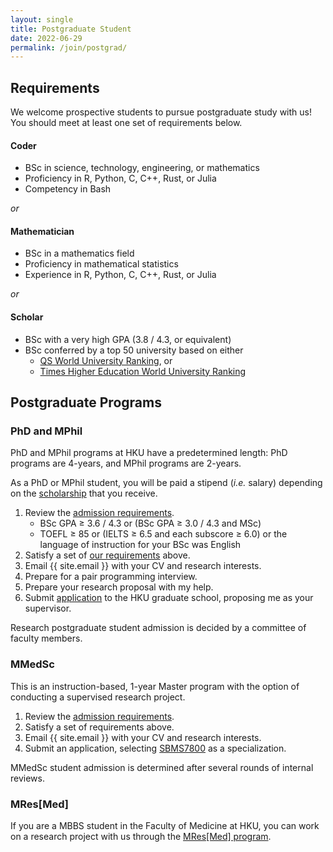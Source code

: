 ```yaml
---
layout: single
title: Postgraduate Student
date: 2022-06-29
permalink: /join/postgrad/
---
```


## Requirements

We welcome prospective students to pursue postgraduate study with us!
You should meet at least one set of requirements below.

#### Coder
- BSc in science, technology, engineering, or mathematics
- Proficiency in R, Python, C, C++, Rust, or Julia
- Competency in Bash

*or*

#### Mathematician
- BSc in a mathematics field
- Proficiency in mathematical statistics
- Experience in R, Python, C, C++, Rust, or Julia

*or*

#### Scholar
- BSc with a very high GPA (3.8 / 4.3, or equivalent)
- BSc conferred by a top 50 university based on either
    - [QS World University Ranking][qs-ranking], or
    - [Times Higher Education World University Ranking][the-ranking]

[qs-ranking]: https://www.topuniversities.com/qs-world-university-rankings
[the-ranking]: https://www.timeshighereducation.com/world-university-rankings


## Postgraduate Programs

### PhD and MPhil

PhD and MPhil programs at HKU have a predetermined length:
PhD programs are 4-years, and MPhil programs are 2-years.

As a PhD or MPhil student, you will be paid a stipend (*i.e.* salary)
depending on the [scholarship][scholarship] that you receive.

1. Review the [admission requirements][rpg-req].
   - BSc GPA ≥ 3.6 / 4.3 or (BSc GPA ≥ 3.0 / 4.3 and MSc)
   - TOEFL ≥ 85 or (IELTS ≥ 6.5 and each subscore ≥ 6.0)
     or the language of instruction for your BSc was English 
2. Satisfy a set of [our requirements](#requirements) above.
3. Email {{ site.email }} with your CV and research interests.
4. Prepare for a pair programming interview.
5. Prepare your research proposal with my help.
6. Submit [application][rpg-app] to the HKU graduate school,
   proposing me as your supervisor.

Research postgraduate student admission is decided by a committee of faculty members.

### MMedSc

This is an instruction-based, 1-year Master program with the option of
conducting a supervised research project.

1. Review the [admission requirements][mmedsc-req].
2. Satisfy a set of requirements above.
3. Email {{ site.email }} with your CV and research interests.
4. Submit an application, selecting [SBMS7800][sbms7800] as a
   specialization.

MMedSc student admission is determined after several rounds of internal reviews.

### MRes[Med]

If you are a MBBS student in the Faculty of Medicine at HKU, you can work on
a research project with us through the [MRes[Med] program][mresmed].

[rpg-req]: https://gradsch.hku.hk/gradsch/rola/online-application-for-mphil-phd-admission
[rpg-app]: https://gradsch.hku.hk/gradsch/rola/online-application-for-mphil-phd-admission
[mmedsc-req]: https://admissions.hku.hk/tpg/programme/master-medical-sciences
[scholarship]: https://gradsch.hku.hk/gradsch/prospective-students/scholarship-funding-and-fees
[sbms7800]: https://www.med.hku.hk/images/document/03edu/taught/mmedsc/curriculum/sm_schbio.html
[mresmed]: https://www.med.hku.hk/en/teaching-and-learning/postgraduate/tpg/mresmed

